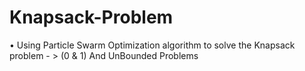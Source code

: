 # Knapsack-Problem
•	Using Particle Swarm Optimization algorithm to solve the Knapsack problem - > (0 & 1) And UnBounded Problems
